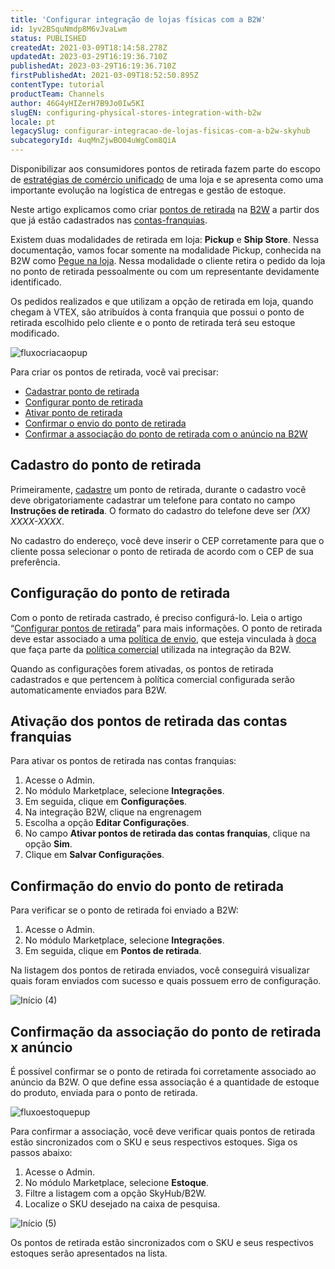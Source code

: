 ```yaml
---
title: 'Configurar integração de lojas físicas com a B2W'
id: 1yv2BSquNmdp8M6vJvaLwm
status: PUBLISHED
createdAt: 2021-03-09T18:14:58.278Z
updatedAt: 2023-03-29T16:19:36.710Z
publishedAt: 2023-03-29T16:19:36.710Z
firstPublishedAt: 2021-03-09T18:52:50.895Z
contentType: tutorial
productTeam: Channels
author: 46G4yHIZerH7B9Jo0Iw5KI
slugEN: configuring-physical-stores-integration-with-b2w
locale: pt
legacySlug: configurar-integracao-de-lojas-fisicas-com-a-b2w-skyhub
subcategoryId: 4uqMnZjwBO04uWgCom8QiA
---
```


Disponibilizar aos consumidores pontos de retirada fazem parte do escopo de [estratégias de comércio unificado](https://help.vtex.com/pt/tracks/estrategias-de-comercio-unificado--3WGDRRhc3vf1MJb9zGncnv) de uma loja e se apresenta como uma importante evolução na logística de entregas e gestão de estoque. 

Neste artigo explicamos como criar [pontos de retirada](https://help.vtex.com/pt/tutorial/configurar-pontos-de-retirada-pickup-points--2R5ClQiwe4KoSQgsuiOw4E) na [B2W](https://help.vtex.com/pt/tracks/configurar-integracao-da-b2w--6w07SJBVqE020KIOOS8ygk) a partir dos que já estão cadastrados nas [contas-franquias](https://help.vtex.com/pt/tutorial/definicoes-de-conta-franquia-e-seller-white-label--5orlGHyDHGAYciQ64oEgKa#o-que-e-uma-conta-franquia).

Existem duas modalidades de retirada em loja: **Pickup** e **Ship Store**. Nessa documentação, vamos focar somente na modalidade Pickup, conhecida na B2W como [Pegue na loja](https://blog.b2wmarketplace.com.br/2019/07/18/pegue-na-loja/). Nessa modalidade o cliente retira o pedido da loja no ponto de retirada pessoalmente ou com um representante devidamente identificado.

Os pedidos realizados e que utilizam a opção de retirada em loja, quando chegam à VTEX, são atribuídos à conta franquia que possui o ponto de retirada escolhido pelo cliente e o ponto de retirada terá seu estoque modificado.

![fluxocriacaopup](//images.ctfassets.net/alneenqid6w5/1ifP8Kk4uQQu3jW2vuZpPK/32e76d55a97a98461889c3a2d7ee26ec/fluxocriacaopup.JPG)

Para criar os pontos de retirada, você vai precisar:

- [Cadastrar ponto de retirada](#cadastro-do-ponto-de-retirada)  
- [Configurar ponto de retirada](#configuracao-do-ponto-de-retirada)
- [Ativar ponto de retirada](#ativacao-dos-pontos-de-retirada-das-contas-franquias) 
- [Confirmar o envio do ponto de retirada](#confirmacao-do-envio-do-ponto-de-retirada) 
- [Confirmar a associação do ponto de retirada com o anúncio na B2W](#confirmacao-da-associacao-do-ponto-de-retirada-x-anuncio) 

## Cadastro do ponto de retirada 

Primeiramente, [cadastre](https://help.vtex.com/pt/tracks/logistica-101--13TFDwDttPl9ki9OXQhyjx/6Mk0PK5AwSVzEufC3FmtAO#admin) um ponto de retirada, durante o cadastro você deve obrigatoriamente cadastrar um telefone para contato no campo **Instruções de retirada**. O formato do cadastro do telefone deve ser *(XX) XXXX-XXXX*.

No cadastro do endereço, você deve inserir o CEP corretamente para que o cliente possa selecionar o ponto de retirada de acordo com o CEP de sua preferência.

## Configuração do ponto de retirada

Com o ponto de retirada castrado, é preciso configurá-lo. Leia o artigo “[Configurar pontos de retirada](https://help.vtex.com/pt/tutorial/configurar-pontos-de-retirada-pickup-points)” para mais informações. O ponto de retirada deve estar associado a uma [política de envio](https://help.vtex.com/pt/tutorial/o-que-e-uma-transportadora--7u9duMD5UQa2QQwukAWMcE?&utm_source=autocomplete), que esteja vinculada à [doca](https://help.vtex.com/pt/tracks/logistica-101--13TFDwDttPl9ki9OXQhyjx/4Rr5XpzAzUPv2Eo9Mh7cEj) que faça parte da [política comercial](https://help.vtex.com/pt/tutorial/o-que-e-uma-politica-comercial--563tbcL0TYKEKeOY4IAgAE) utilizada na integração da B2W. 

Quando as configurações forem ativadas, os pontos de retirada cadastrados e que pertencem à política comercial configurada serão automaticamente enviados para B2W.

## Ativação dos pontos de retirada das contas franquias 

Para ativar os pontos de retirada nas contas franquias:

1. Acesse o Admin.
2. No módulo Marketplace, selecione **Integrações**.
3. Em seguida, clique em **Configurações**.
4. Na integração B2W, clique na engrenagem <i class="fas fa-cog"></i>
5. Escolha a opção **Editar Configurações**.
6. No campo **Ativar pontos de retirada das contas franquias**, clique na opção **Sim**.
7. Clique em **Salvar Configurações**.

## Confirmação do envio do ponto de retirada 

Para verificar se o ponto de retirada foi enviado a B2W:

1. Acesse o Admin.
2. No módulo Marketplace, selecione **Integrações**.
3. Em seguida, clique em **Pontos de retirada**.

Na listagem dos pontos de retirada enviados, você conseguirá visualizar quais foram enviados com sucesso e quais possuem erro de configuração.

![Início (4)](//images.ctfassets.net/alneenqid6w5/NHUOSgg4hXhVapftBxIGJ/a6c17c27284c4220fcefc07ef47def2a/In__cio__4_.gif)

## Confirmação da associação do ponto de retirada x anúncio 

É possível confirmar se o ponto de retirada foi corretamente associado ao anúncio da B2W. O que define essa associação é a quantidade de estoque do produto, enviada para o ponto de retirada.

![fluxoestoquepup](//images.ctfassets.net/alneenqid6w5/120QcMpvS0nLSqPPor23ex/2d98326ca3f1d91bbf99fe97bb7f84c7/fluxoestoquepup.JPG)

Para confirmar a associação, você deve verificar quais pontos de retirada estão sincronizados com o SKU e seus respectivos estoques. Siga os passos abaixo:

1. Acesse o Admin.
2. No módulo Marketplace, selecione **Estoque**.
4. Filtre a listagem com a opção SkyHub/B2W.
5. Localize o SKU desejado na caixa de pesquisa.

![Início (5)](//images.ctfassets.net/alneenqid6w5/7zVX7T1t17RWcNtJVsNXcd/768de551c0b4a955735fbbafcbf58a13/In__cio__5_.gif)

Os pontos de retirada estão sincronizados com o SKU e seus respectivos estoques serão apresentados na lista.
